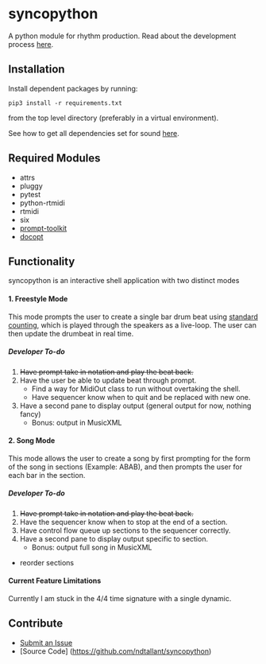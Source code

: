 # syncopython
A python module for rhythm production.
Read about the development process [here](https://syncopython.blog/).

## Installation
Install dependent packages by running:

```
pip3 install -r requirements.txt
```

from the top level directory (preferably in a virtual environment).

See how to get all dependencies set for sound [here](https://github.com/ndtallant/syncopython/blob/master/get_sound.md).

## Required Modules

* attrs
* pluggy
* pytest
* python-rtmidi
* rtmidi
* six
* [prompt-toolkit](https://python-prompt-toolkit.readthedocs.io/en/master/index.html)
* [docopt](http://docopt.org/)   

## Functionality 
syncopython is an interactive shell application with two distinct modes

#### 1. Freestyle Mode
This mode prompts the user to create a single bar drum beat using [standard counting](#notation), which is played through the speakers as a live-loop. The user can then update the drumbeat in real time.

##### Developer To-do
1. ~~Have prompt take in notation and play the beat back.~~ 
2. Have the user be able to update beat through prompt.
    - Find a way for MidiOut class to run without overtaking the shell.
    - Have sequencer know when to quit and be replaced with new one. 
3. Have a second pane to display output (general output for now, nothing fancy)
    - Bonus: output in MusicXML

#### 2. Song Mode
This mode allows the user to create a song by first prompting for the form of the song in sections (Example: ABAB), and then prompts the user for each bar in the section. 

##### Developer To-do
1. ~~Have prompt take in notation and play the beat back.~~ 
2. Have the sequencer know when to stop at the end of a section.
3. Have control flow queue up sections to the sequencer correctly.
4. Have a second pane to display output specific to section.
    - Bonus: output full song in MusicXML
- reorder sections

#### Current Feature Limitations
Currently I am stuck in the 4/4 time signature with a single dynamic.

Contribute
---------
- [Submit an Issue](https://github.com/ndtallant/syncopython/issues)
- [Source Code] (https://github.com/ndtallant/syncopython)
